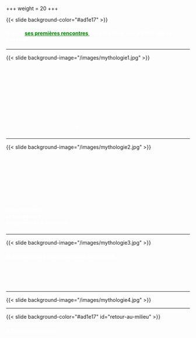 +++
weight = 20
+++

{{< slide background-color="#ad1e17" >}}
<h4 style="color:white;">Depuis <a href="https://vimeo.com/425954541" target="_blank" style="color: green"><u>ses premières rencontres</u> </a>avec le public, une mythologie se construit...</h4>


---

{{< slide background-image="/images/mythologie1.jpg" >}}
<br><br><br><br><br><br><br><br><br><br>
<h5><p style="color:white">&nbsp;&nbsp;&nbsp;&nbsp;&nbsp;&nbsp;&nbsp;&nbsp;&nbsp;&nbsp;&nbsp;&nbsp;&nbsp;&nbsp;&nbsp;&nbsp;&nbsp;&nbsp;&nbsp;&nbsp;&nbsp;&nbsp;&nbsp;&nbsp;&nbsp;&nbsp;&nbsp;&nbsp;&nbsp;&nbsp;&nbsp;&nbsp;&nbsp;&nbsp;&nbsp;&nbsp;&nbsp;&nbsp;&nbsp;&nbsp;&nbsp;&nbsp;&nbsp;&nbsp;&nbsp;&nbsp;&nbsp;&nbsp;&nbsp;&nbsp;&nbsp;&nbsp;... > ... </p></h5>

---

{{< slide background-image="/images/mythologie2.jpg" >}}
<br><br><br><br><br><br><br><br><br>
<h5><p style="color:white">Ils se réunirent, <br>et comptèrent <br>les plumes et les cailloux.</p></h5>

---

{{< slide background-image="/images/mythologie3.jpg" >}}
<h5><p style="color:white">Et l'histoire du gardien du phare commença..</p></h5>
<br><br><br>

---

{{< slide background-image="/images/mythologie4.jpg" >}}

---

{{< slide background-color="#ad1e17" id="retour-au-milieu" >}}
<h5> <a href="https://zorozorai.land/#/yero" style="color:white" >  > <u>Retour au milieu</u>  < </a> </h5>
